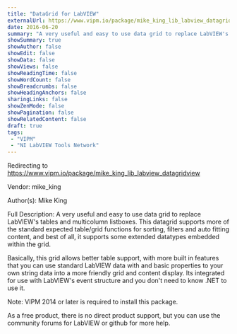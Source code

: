 ```yaml
---
title: "DataGrid for LabVIEW"
externalUrl: https://www.vipm.io/package/mike_king_lib_labview_datagridview
date: 2016-06-20
summary: "A very useful and easy to use data grid to replace LabVIEW's tables and multicolumn listboxes."
showSummary: true
showAuthor: false
showEdit: false
showData: false
showViews: false
showReadingTime: false
showWordCount: false
showBreadcrumbs: false
showHeadingAnchors: false
sharingLinks: false
showZenMode: false
showPagination: false
showRelatedContent: false
draft: true
tags:
 - "VIPM"
 - "NI LabVIEW Tools Network"
---
```


Redirecting to https://www.vipm.io/package/mike_king_lib_labview_datagridview

Vendor: mike_king

Author(s): Mike King
 
Full Description:
A very useful and easy to use data grid to replace LabVIEW's tables and multicolumn listboxes. This datagrid supports more of the standard expected table/grid functions for sorting, filters and auto fitting content, and best of all, it supports some extended datatypes embedded within the grid.

Basically, this grid allows better table support, with more built in features that you can use standard LabVIEW data with and basic properties to your own string data into a more friendly grid and content display.  Its integrated for use with LabVIEW's event structure and you don't need to know .NET to use it.

Note: VIPM 2014 or later is required to install this package.

As a free product, there is no direct product support, but you can use the community forums for LabVIEW or github for more help.